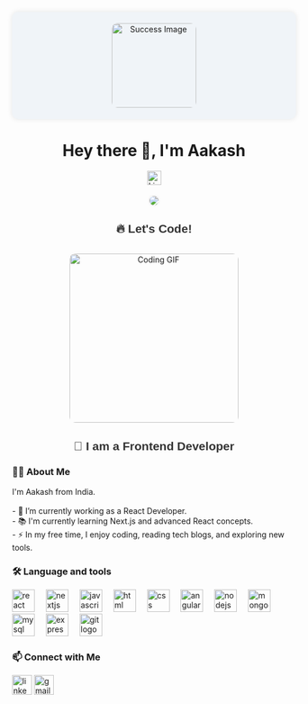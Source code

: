 <div align="center" style="background-color:#f0f4f8; padding:20px; border-radius:10px; box-shadow: 0 0 10px rgba(0, 0, 0, 0.1);">
  <img height="150" src="https://media.istockphoto.com/id/1025929386/vector/successful-young-man-holding-using-laptop-computer-and-showing-gesturing-thumbs-up-sign.jpg?s=612x612&w=0&k=20&c=7tEJ-O7cEX-j84H-g60WV-991sL0t8P0WlaY7PxBJn8=" alt="Success Image" style="border-radius:10px;" />
</div>

<h1 align="center">Hey there 👋, I'm Aakash</h1>

<div align="center">
  <a href="https://www.linkedin.com/in/aakashkr97" target="_blank" style="text-decoration:none;">
    <img src="https://img.shields.io/static/v1?message=LinkedIn&logo=linkedin&label=&color=0077B5&logoColor=white&labelColor=&style=for-the-badge" height="25" alt="LinkedIn logo" />
  </a>
</div>

<div align="center" style="margin-top: 20px;">
  <img src="https://visitor-badge.laobi.icu/badge?page_id=aakash.aakash&" style="border-radius:10px; box-shadow: 0 0 5px rgba(0, 0, 0, 0.1);" />
</div>

<div align="center" style="margin-top: 30px;">
  <h2 style="color:#333; font-family:Arial, sans-serif;">🔥 Let's Code!</h2>
  <img src="https://media.giphy.com/media/l1J9qemh1La8b0Rag/giphy.gif" alt="Coding GIF" style="border-radius:10px; width: 300px; margin-top: 15px;" />
</div>

<div align="center" style="margin-top: 30px;">
  <h2 style="color:#333; font-family:Arial, sans-serif;">🚀 I am a Frontend Developer</h2>
  
</div>

<h3 align="left">👩‍💻 About Me</h3>

<p align="left">I'm Aakash from India.<br><br>- 🔭 I’m currently working as a React Developer.<br>- 📚 I'm currently learning Next.js and advanced React concepts.<br>- ⚡ In my free time, I enjoy coding, reading tech blogs, and exploring new tools.</p>

<h3 align="left">🛠 Language and tools</h3>

<div align="left">
  <img src="https://cdn.jsdelivr.net/gh/devicons/devicon/icons/react/react-original-wordmark.svg" height="40" alt="react logo" />
  <img width="12" />
  <img src="https://cdn.jsdelivr.net/gh/devicons/devicon/icons/nextjs/nextjs-line.svg" height="40" alt="nextjs logo" />
  <img width="12" />
  <img src="https://cdn.jsdelivr.net/gh/devicons/devicon/icons/javascript/javascript-original.svg" height="40" alt="javascript logo" />
  <img width="12" />
  <img src="https://cdn.jsdelivr.net/gh/devicons/devicon/icons/html5/html5-original-wordmark.svg" height="40" alt="html logo" />
  <img width="12" />
  <img src="https://cdn.jsdelivr.net/gh/devicons/devicon/icons/css3/css3-original-wordmark.svg" height="40" alt="css logo" />
  <img width="12" />
  <img src="https://cdn.jsdelivr.net/gh/devicons/devicon/icons/angularjs/angularjs-original.svg" height="40" alt="angular logo" />
  <img width="12" />
  <img src="https://cdn.jsdelivr.net/gh/devicons/devicon/icons/nodejs/nodejs-original-wordmark.svg" height="40" alt="nodejs logo" />
  <img width="12" />
  <img src="https://cdn.jsdelivr.net/gh/devicons/devicon/icons/mongodb/mongodb-original-wordmark.svg" height="40" alt="mongodb logo" />
  <img width="12" />
  <img src="https://cdn.jsdelivr.net/gh/devicons/devicon/icons/mysql/mysql-original-wordmark.svg" height="40" alt="mysql logo" />
  <img width="12" />
  <img src="https://cdn.jsdelivr.net/gh/devicons/devicon/icons/express/express-original-wordmark.svg" height="40" alt="express logo" />
  <img width="12" />
  <img src="https://cdn.jsdelivr.net/gh/devicons/devicon/icons/git/git-original-wordmark.svg" height="40" alt="git logo" />
</div>



<h3 align="left">📫 Connect with Me</h3>

<div align="left">
  <a href="https://www.linkedin.com/in/aakashkr97" target="_blank" style="text-decoration:none;">
    <img src="https://img.shields.io/static/v1?message=LinkedIn&logo=linkedin&label=&color=0077B5&logoColor=white&labelColor=&style=for-the-badge" height="35" alt="linkedin logo" />
  </a>
  <a href="mailto:aakashkr97@gmail.com" target="_blank" style="text-decoration:none;">
    <img src="https://img.shields.io/static/v1?message=Gmail&logo=gmail&label=&color=D14836&logoColor=white&labelColor=&style=for-the-badge" height="35" alt="gmail logo" />
  </a>
</div>

<br clear="both">


